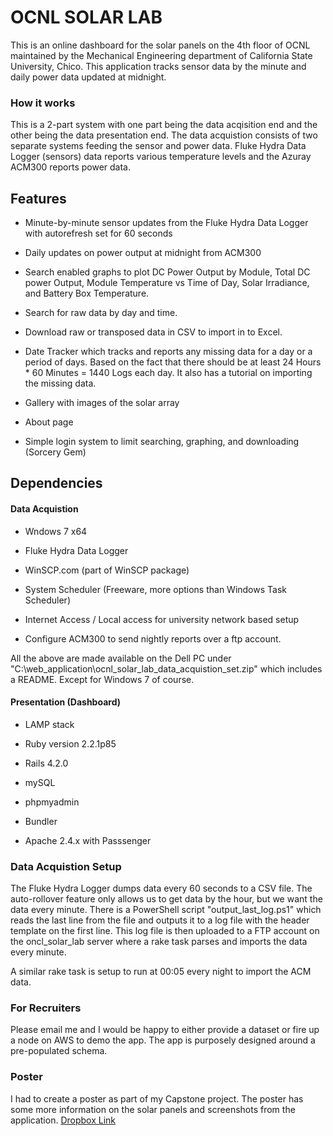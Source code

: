 # OCNL SOLAR LAB

This is an online dashboard for the solar panels on the 4th floor of OCNL maintained by the Mechanical Engineering department of California State University, Chico. This application tracks sensor data by the minute and daily power data updated at midnight.

### How it works

This is a 2-part system with one part being the data acqisition end and the other being the data presentation end. The data acquistion consists of two separate systems feeding the sensor and power data. Fluke Hydra Data Logger (sensors) data reports various temperature levels and the Azuray ACM300 reports power data.

## Features

* Minute-by-minute sensor updates from the Fluke Hydra Data Logger with autorefresh set for 60 seconds

* Daily updates on power output at midnight from ACM300

* Search enabled graphs to plot DC Power Output by Module, Total DC power Output, Module Temperature vs Time of Day, Solar Irradiance, and Battery Box Temperature.

* Search for raw data by day and time.

* Download raw or transposed data in CSV to import in to Excel.

* Date Tracker which tracks and reports any missing data for a day or a period of days. Based on the fact that there should be at least 24 Hours * 60 Minutes = 1440 Logs each day. It also has a tutorial on importing the missing data.

* Gallery with images of the solar array

* About page

* Simple login system to limit searching, graphing, and downloading (Sorcery Gem)


## Dependencies

#### Data Acquistion

* Wndows 7 x64

* Fluke Hydra Data Logger

* WinSCP.com (part of WinSCP package)

* System Scheduler (Freeware, more options than Windows Task Scheduler)

* Internet Access / Local access for university network based setup

* Configure ACM300 to send nightly reports over a ftp account.

All the above are made available on the Dell PC under "C:\web_application\ocnl_solar_lab_data_acquistion_set.zip" which includes a README. Except for Windows 7 of course.

#### Presentation (Dashboard)

* LAMP stack

* Ruby version 2.2.1p85

* Rails 4.2.0

* mySQL

* phpmyadmin

* Bundler

* Apache 2.4.x with Passsenger

### Data Acquistion Setup

The Fluke Hydra Logger dumps data every 60 seconds to a CSV file. The auto-rollover feature only allows us to get data by the hour, but we want the data every minute. There is a PowerShell script "output_last_log.ps1" which reads the last line from the file and outputs it to a log file with the header template on the first line. This log file is then uploaded to a FTP account on the oncl_solar_lab server where a rake task parses and imports the data every minute.

A similar rake task is setup to run at 00:05 every night to import the ACM data.

### For Recruiters

Please email me and I would be happy to either provide a dataset or fire up a node on AWS to demo the app. The app is purposely designed around a pre-populated schema.

### Poster

I had to create a poster as part of my Capstone project. The poster has some more information on the solar panels and screenshots from the application. [Dropbox Link](https://dl-web.dropbox.com/get/Public/ocnl_solar_lab_poster.pdf?_subject_uid=86360839&w=AABFWqT3LxcB44YQTvDqkWZcEZ3DMSp4v3hhl_q-qBGq7w)
